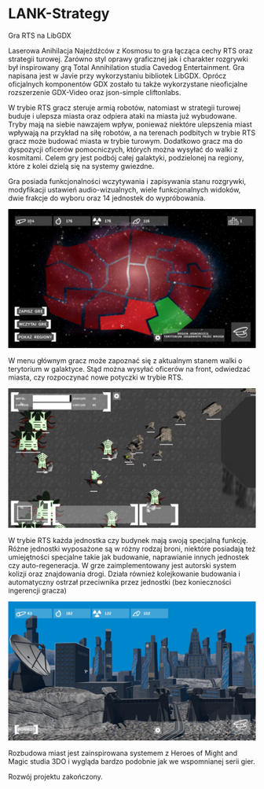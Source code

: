 # LANK-Strategy
Gra RTS na LibGDX

Laserowa Anihilacja Najeźdźców z Kosmosu to gra łącząca cechy RTS oraz strategii turowej. Zarówno styl oprawy graficznej jak i charakter rozgrywki był inspirowany grą Total Annihilation studia Cavedog Entertainment. Gra napisana jest w Javie przy wykorzystaniu bibliotek LibGDX. Oprócz oficjalnych komponentów GDX zostało tu także wykorzystane nieoficjalne rozszerzenie GDX-Video oraz json-simple cliftonlabs.

W trybie RTS gracz steruje armią robotów, natomiast w strategii turowej buduje i ulepsza miasta oraz odpiera ataki na miasta już wybudowane. Tryby mają na siebie nawzajem wpływ, ponieważ niektóre ulepszenia miast wpływają na przykład na siłę robotów, a na terenach podbitych w trybie RTS gracz może budować miasta w trybie turowym. Dodatkowo gracz ma do dyspozycji oficerów pomocniczych, których można wysyłać do walki z kosmitami. Celem gry jest podbój całej galaktyki, podzielonej na regiony, które z kolei dzielą się na systemy gwiezdne.

Gra posiada funkcjonalności wczytywania i zapisywania stanu rozgrywki, modyfikacji ustawień audio-wizualnych, wiele funkcjonalnych widoków, dwie frakcje do wyboru oraz 14 jednostek do wypróbowania.

![Image1](https://github.com/Zabelek/LANK-Strategy/blob/main/images/1.png?raw=true)

W menu głównym gracz może zapoznać się z aktualnym stanem walki o terytorium w galaktyce. Stąd można wysyłać oficerów na front, odwiedzać miasta, czy rozpoczynać nowe potyczki w trybie RTS.

![Image2](https://github.com/Zabelek/LANK-Strategy/blob/main/images/2.png?raw=true)

W trybie RTS każda jednostka czy budynek mają swoją specjalną funkcję. Różne jednostki wyposażone są w różny rodzaj broni, niektóre posiadają też umiejętności specjalne takie jak budowanie, naprawianie innych jednostek czy auto-regeneracja. W grze zaimplementowany jest autorski system kolizji oraz znajdowania drogi. Działa również kolejkowanie budowania i automatyczny ostrzał przeciwnika przez jednostki (bez konieczności ingerencji gracza)

![Image3](https://github.com/Zabelek/LANK-Strategy/blob/main/images/3.png?raw=true)

Rozbudowa miast jest zainspirowana systemem z Heroes of Might and Magic studia 3DO i wygląda bardzo podobnie jak we wspomnianej serii gier.

Rozwój projektu zakończony.
